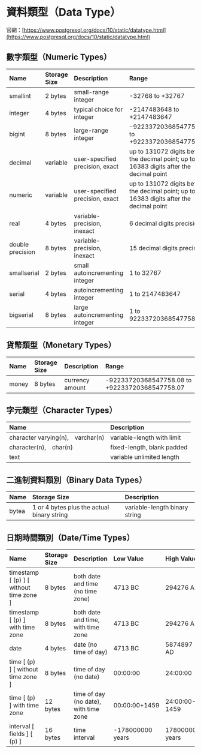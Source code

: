# 資料類型（Data Type）

官網：[https://www.postgresql.org/docs/10/static/datatype.html](https://www.postgresql.org/docs/10/static/datatype.html)

## 數字類型（Numeric Types）

| Name | Storage Size | Description | Range |
| :--- | :--- | :--- | :--- |
| smallint | 2 bytes | small-range integer | -32768 to +32767 |
| integer | 4 bytes | typical choice for integer | -2147483648 to +2147483647 |
| bigint | 8 bytes | large-range integer | -9223372036854775808 to +9223372036854775807 |
| decimal | variable | user-specified precision, exact | up to 131072 digits before the decimal point; up to 16383 digits after the decimal point |
| numeric | variable | user-specified precision, exact | up to 131072 digits before the decimal point; up to 16383 digits after the decimal point |
| real | 4 bytes | variable-precision, inexact | 6 decimal digits precision |
| double precision | 8 bytes | variable-precision, inexact | 15 decimal digits precision |
| smallserial | 2 bytes | small autoincrementing integer | 1 to 32767 |
| serial | 4 bytes | autoincrementing integer | 1 to 2147483647 |
| bigserial | 8 bytes | large autoincrementing integer | 1 to 9223372036854775807 |

## 貨幣類型（Monetary Types）

| Name | Storage Size | Description | Range |
| :--- | :--- | :--- | :--- |
| money | 8 bytes | currency amount | -92233720368547758.08 to +92233720368547758.07 |

## 字元類型（Character Types）

| Name | Description |
| :--- | :--- |
| character varying(n),　varchar(n) | variable-length with limit |
| character(n),　char(n) | fixed-length, blank padded |
| text | variable unlimited length |

## 二進制資料類別（Binary Data Types）

| Name | Storage Size | Description |
| :--- | :--- | :--- |
| bytea | 1 or 4 bytes plus the actual binary string | variable-length binary string |



## 日期時間類別（Date/Time Types）

| Name | Storage Size | Description | Low Value | High Value | Resolution |
| :--- | :--- | :--- | :--- | :--- | :--- |
| timestamp [ (p) ] [ without time zone ] | 8 bytes | both date and time \(no time zone\) | 4713 BC | 294276 AD | 1 microsecond |
| timestamp [ (p) ] with time zone | 8 bytes | both date and time, with time zone | 4713 BC | 294276 AD | 1 microsecond |
| date | 4 bytes | date \(no time of day\) | 4713 BC | 5874897 AD | 1 day |
| time [ (p) ] [ without time zone ] | 8 bytes | time of day \(no date\) | 00:00:00 | 24:00:00 | 1 microsecond |
| time [ (p) ] with time zone | 12 bytes | time of day \(no date\), with time zone | 00:00:00+1459 | 24:00:00-1459 | 1 microsecond |
| interval [ fields ] [ (p) ] | 16 bytes | time interval | -178000000 years | 178000000 years | 1 microsecond |



